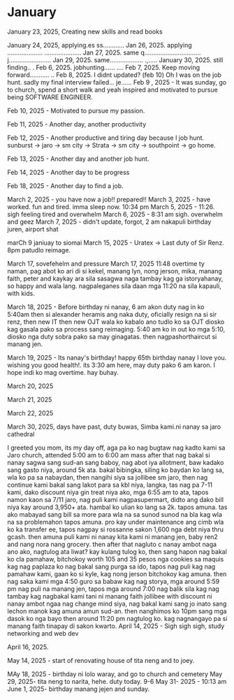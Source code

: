 # January

January 23, 2025, Creating new skills and read books 

January 24, 2025, applying.es
ss............
Jan 26, 2025. applying ....................
.....................
Jan 27, 2025. same q................................
j........................
Jan 29, 2025. same...................
.,.....
January 30, 2025. still finding..
.
Feb 6, 2025. jobhunting......
....
Feb 7, 2025. Keep moving forward...........
..
Feb 8, 2025. I didnt updated? (feb 10) Oh I was on the job hunt. sadly my final interview failed...
je......
Feb 9 , 2025 - It was sunday, go to church, spend a short walk and yeah inspired and motivated to pursue being SOFTWARE ENGINEER.

Feb 10, 2025 - Motivated to pursue my passion.

Feb 11, 2025 - Another day, another productivity

Feb 12, 2025 - Another productive and tiring day because I job hunt. sunburst -> jaro -> sm city -> Strata -> sm city -> southpoint -> go home.

Feb 13, 2025 - Another day and another job hunt.

Feb 14, 2025 - Another day to be progress

Feb 18, 2025 - Another day to find a job.

March 2, 2025 - you have now a job!! prepared!!
March 3, 2025 - have worked. fun and tired. imma sleep now. 10:34 pm
March 5, 2025 - 11:26. sigh feeling tired and overwhelm
March 6, 2025 - 8:31 am sigh. overwhelm and geez
March 7, 2025 - didn't update, forgot, 2 am nakapuli birthday juren, airport shat

marCh 9 janiuay to siomai
March 15, 2025 - Uratex -> Last duty of Sir Renz. 8pm patudlo reimage.


March 17, sovefehelm and pressure 
March 17, 2025 11:48 overtime ty naman, pag abot ko ari di si kekel, manang lyn, nong jerson, mika, manang faith, peter and kaykay ara sila sasagwa naga tambay kag ga istoryahanay, so happy and wala lang. nagpaleganes sila daan mga 11:20 na sila kapauli, with kids.

March 18, 2025 - Before birthday ni nanay, 6 am akon duty nag in ko 5:40am then si alexander heramis ang naka duty, oficially resign na si sir renz, then new IT then new OJT wala ko kabalo ano tudlo ko sa OJT diosko kag gasala pako sa process sang reimaging. 5:40 am ko in out ko mga 5:10, diosko nga duty sobra pako sa may ginagatas. then nagpashorthaircut si manang jen.

March 19, 2025 - Its nanay's birthday! happy 65th birthday nanay I love you. wishing you good health!. its 3:30 am here, may duty pako 6 am karon. I hope indi ko mag overtime. hay buhay.

March 20, 2025


March 21, 2025

March 22, 2025

March 30, 2025, days have past, duty buwas, Simba kami.ni nanay sa jaro cathedral

I greeted you mom, its my day off, aga pa ko nag bugtaw nag kadto kami sa Jaro church, attended 5:00 am to 6:00 am mass after that nag bakal si nanay sagwa sang sud-an sang baboy, nag abot iya allotment, baw kadako sang gasto niya, around 5k ata.  bakal bibingka, siling ko baydan ko lang sa, wla ko pa sa nabaydan, then nangihi siya sa jollibee sm jaro, then nag continue kami bakal sang lakot para sa kbl niya, langka,  tas nag pa 7-11 kami, dako discount niya gin treat niya ako, mga 6:55 am to ata, tapos namon kaon sa 7/11 jaro, nag puli kami nagpasupermart, didto ang dako bill niya kay around 3,950+ ata. hambal ko ulian ko lang sa 2k. tapos amuna. tas ako mabayad sang bill sa more para wla na sa sunod sunod na bla kag wla na sa problemahon tapos amuna. pro kay under maintenance ang cimb wla ko ka transfer ee, tapos nagpay si rossanne sakon 1,600 nga debt niya thru gcash. then amuna puli kami ni nanay kita kami ni manang jen, baby ren2 and nang nora nang grocery. then after that nagluto c nanay ambot naga ano ako, nagtulog ata liwat? kay kulang tulog ko, then sang hapon nag bakal ko cla pamahaw, bitchokoy worth 105 and 35 pesos nga cookies sa maquis kag nag paplaza ko nag bakal sang purga sa ido, tapos nag puli kag nag pamahaw kami, gaan ko si kyle, kag nong jerson bitchokoy kag amuna. then nag saka kami mga 4:50 guro sa babaw kag nag storya, mga around 5:59 pm nag puli na manang jen, tapos mga around 7:00 nag balik sila kag nag tambay kag nagbakal kami tani ni manang faith jollibee with discount ni nanay ambot ngaa nag change mind siya, nag bakal kami sang jo inato sang lechon manok kag amuna amun sud-an. then nanghimos ko 10pm sang mga dasok ko nga bayo then around 11:20 pm nagtulog ko. kag nagnangayo pa si manang faith tinapay di sakon kwarto.
April 14, 2025 - Sigh sigh sigh, study networking and web dev


April 16, 2025.

May 14, 2025 - start of renovating house of tita neng and to joey.

MAy 18, 2025 - birthday ni lolo waray, and go to church and cemetery
May 29, 2025- tita neng to narita, hehe.  duty today. 9-6
May 31- 2025 - 10:13 am
June 1, 2025- birthday manang jejen and sunday.
